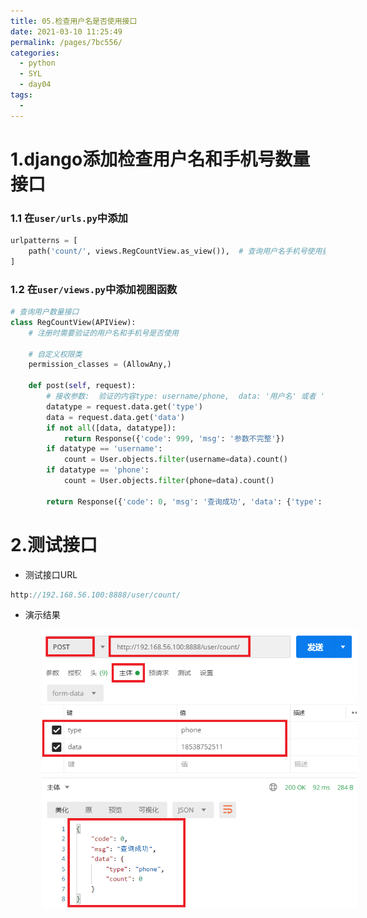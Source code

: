 ```yaml
---
title: 05.检查用户名是否使用接口
date: 2021-03-10 11:25:49
permalink: /pages/7bc556/
categories:
  - python
  - SYL
  - day04
tags:
  - 
---
```

# 1.django添加检查用户名和手机号数量接口

### 1.1 在`user/urls.py`中添加

```python
urlpatterns = [
    path('count/', views.RegCountView.as_view()),  # 查询用户名手机号使用量的视图,  /user/count/
]
```

### 1.2 在`user/views.py`中添加视图函数

```python
# 查询用户数量接口
class RegCountView(APIView):
    # 注册时需要验证的用户名和手机号是否使用

    # 自定义权限类
    permission_classes = (AllowAny,)

    def post(self, request):
        # 接收参数:  验证的内容type: username/phone,  data: '用户名' 或者 '手机号',
        datatype = request.data.get('type')
        data = request.data.get('data')
        if not all([data, datatype]):
            return Response({'code': 999, 'msg': '参数不完整'})
        if datatype == 'username':
            count = User.objects.filter(username=data).count()
        if datatype == 'phone':
            count = User.objects.filter(phone=data).count()

        return Response({'code': 0, 'msg': '查询成功', 'data': {'type': datatype, 'count': count}})
```

# 2.测试接口

- 测试接口URL

```javascript
http://192.168.56.100:8888/user/count/
```

- 演示结果

<img src="./assets/image-20200922112242379.png" style="width: 600px; margin-left: 50px;"> </img>



